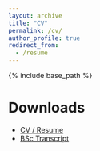 ```yaml
---
layout: archive
title: "CV"
permalink: /cv/
author_profile: true
redirect_from:
  - /resume
---
```


{% include base_path %}


# Downloads 

- <a href="https://dewan-mohammad-asad-d1a.github.io/cv/files/PersonalFiles/Dewan-Mohammad-Asad-cv-Resume.pdf" target="_blank" rel="noopener">CV / Resume</a>
- <a href="https://dewan-mohammad-asad-d1a.github.io/cv/files/PersonalFiles/bsc_transcript.pdf" target="_blank" rel="noopener">BSc Transcript</a>
